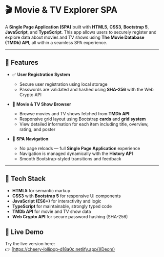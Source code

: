 # 🎬 Movie & TV Explorer SPA

A **Single Page Application (SPA)** built with **HTML5**, **CSS3**, **Bootstrap 5**, **JavaScript**, and **TypeScript**. This app allows users to securely register and explore data about movies and TV shows using **The Movie Database (TMDb) API**, all within a seamless SPA experience.

---

## 🚀 Features

- ✅ **User Registration System**

  - Secure user registration using local storage
  - Passwords are validated and hashed using **SHA-256** with the Web Crypto API

- 🎥 **Movie & TV Show Browser**

  - Browse movies and TV shows fetched from **TMDb API**
  - Responsive grid layout using Bootstrap **cards** and **grid system**
  - View detailed information for each item including title, overview, rating, and poster

- 🔄 **SPA Navigation**
  - No page reloads — full **Single Page Application** experience
  - Navigation is managed dynamically with the **History API**
  - Smooth Bootstrap-styled transitions and feedback

---

## 🧰 Tech Stack

- **HTML5** for semantic markup
- **CSS3** with **Bootstrap 5** for responsive UI components
- **JavaScript (ES6+)** for interactivity and logic
- **TypeScript** for maintainable, strongly typed code
- **TMDb API** for movie and TV show data
- **Web Crypto API** for secure password hashing (SHA-256)

## 🔗 Live Demo

Try the live version here:  
👉 [https://cheery-lollipop-d18a0c.netlify.app/](Deom)
